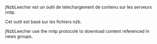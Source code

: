jNzbLeecher est un outil de telechargement de contenu sur les serveurs nntp.

Cet outil est basé sur les fichiers nzb.

jNzbLeecher use the nntp protocole to download content referenced in news groups.